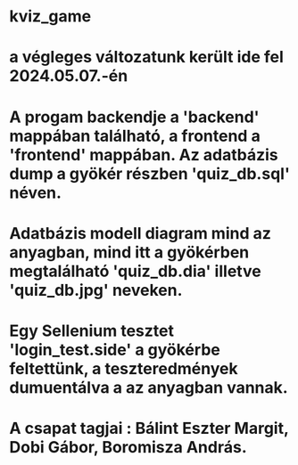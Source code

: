 # kviz_game
# a végleges változatunk került ide fel 2024.05.07.-én
#
# A progam backendje a 'backend' mappában található, a frontend a 'frontend' mappában. Az adatbázis dump a gyökér részben 'quiz_db.sql' néven.

#
# Adatbázis modell diagram mind az anyagban, mind itt a gyökérben megtalálható 'quiz_db.dia' illetve 'quiz_db.jpg' neveken.
#
# Egy Sellenium tesztet 'login_test.side' a gyökérbe feltettünk, a teszteredmények dumuentálva a az anyagban vannak.
#
# A csapat tagjai : Bálint Eszter Margit, Dobi Gábor, Boromisza András.
#
#

